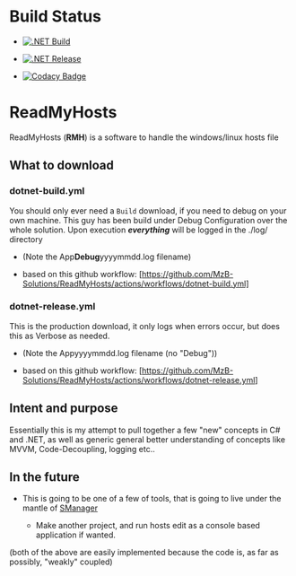 
# Build Status

- [![.NET Build](https://github.com/MzB-Solutions/ReadMyHosts/actions/workflows/dotnet-build.yml/badge.svg)](https://github.com/MzB-Solutions/ReadMyHosts/actions/workflows/dotnet-build.yml)

- [![.NET Release](https://github.com/MzB-Solutions/ReadMyHosts/actions/workflows/dotnet-release.yml/badge.svg)](https://github.com/MzB-Solutions/ReadMyHosts/actions/workflows/dotnet-release.yml)

- [![Codacy Badge](https://app.codacy.com/project/badge/Grade/03080d3aed254c54b49ed7e18b59f996)](https://www.codacy.com/gh/MzB-Solutions/ReadMyHosts/dashboard?utm_source=github.com&amp;utm_medium=referral&amp;utm_content=MzB-Solutions/ReadMyHosts&amp;utm_campaign=Badge_Grade)

# ReadMyHosts

ReadMyHosts (**RMH**) is a software to handle the windows/linux hosts file

## What to download

### dotnet-build.yml

You should only ever need a `Build` download, if you need to debug on your own machine.
This guy has been build under Debug Configuration over the whole solution.
Upon execution ***everything*** will be logged in the ./log/ directory

  - (Note the App**Debug**yyyymmdd.log filename)

- based on this github workflow: [https://github.com/MzB-Solutions/ReadMyHosts/actions/workflows/dotnet-build.yml]

### dotnet-release.yml

This is the production download, it only logs when errors occur,
but does this as Verbose as needed.
- (Note the Appyyyymmdd.log filename (no "Debug"))

- based on this github workflow: [https://github.com/MzB-Solutions/ReadMyHosts/actions/workflows/dotnet-release.yml]

## Intent and purpose

Essentially this is my attempt to pull together a few "new" concepts in C# and .NET,
as well as generic general better understanding of concepts like MVVM, Code-Decoupling,
logging etc..

## In the future

- This is going to be one of a few of tools, that is going to live under the mantle
    of [SManager](https://github.com/MzB-Solutions/SManager)

  - Make another project, and run hosts edit as a console based application if wanted.

(both of the above are easily implemented because the code is, as far as possibly,
 "weakly" coupled)
